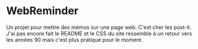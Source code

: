 # WebReminder
Un projet pour mettre des mémos sur une page web. C'est cher les post-it.
J'ai pas encore fait le README et le CSS du site ressemble à un retour vers les années 90 mais c'est plus pratique pour le moment.
